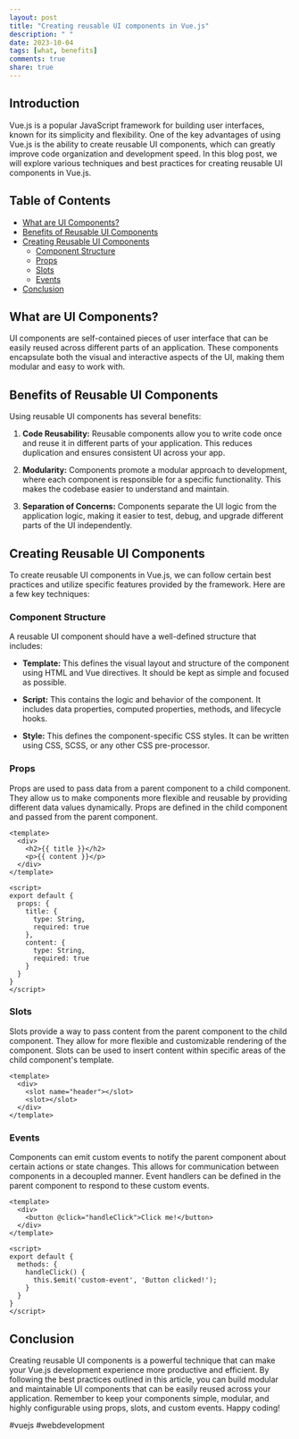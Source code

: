 ```yaml
---
layout: post
title: "Creating reusable UI components in Vue.js"
description: " "
date: 2023-10-04
tags: [what, benefits]
comments: true
share: true
---
```


## Introduction

Vue.js is a popular JavaScript framework for building user interfaces, known for its simplicity and flexibility. One of the key advantages of using Vue.js is the ability to create reusable UI components, which can greatly improve code organization and development speed. In this blog post, we will explore various techniques and best practices for creating reusable UI components in Vue.js.

## Table of Contents

- [What are UI Components?](#what-are-ui-components)
- [Benefits of Reusable UI Components](#benefits-of-reusable-ui-components)
- [Creating Reusable UI Components](#creating-reusable-ui-components)
  - [Component Structure](#component-structure)
  - [Props](#props)
  - [Slots](#slots)
  - [Events](#events)
- [Conclusion](#conclusion)

## What are UI Components?

UI components are self-contained pieces of user interface that can be easily reused across different parts of an application. These components encapsulate both the visual and interactive aspects of the UI, making them modular and easy to work with.

## Benefits of Reusable UI Components

Using reusable UI components has several benefits:

1. **Code Reusability:** Reusable components allow you to write code once and reuse it in different parts of your application. This reduces duplication and ensures consistent UI across your app.

2. **Modularity:** Components promote a modular approach to development, where each component is responsible for a specific functionality. This makes the codebase easier to understand and maintain.

3. **Separation of Concerns:** Components separate the UI logic from the application logic, making it easier to test, debug, and upgrade different parts of the UI independently.

## Creating Reusable UI Components

To create reusable UI components in Vue.js, we can follow certain best practices and utilize specific features provided by the framework. Here are a few key techniques:

### Component Structure

A reusable UI component should have a well-defined structure that includes:

- **Template:** This defines the visual layout and structure of the component using HTML and Vue directives. It should be kept as simple and focused as possible.

- **Script:** This contains the logic and behavior of the component. It includes data properties, computed properties, methods, and lifecycle hooks.

- **Style:** This defines the component-specific CSS styles. It can be written using CSS, SCSS, or any other CSS pre-processor.

### Props

Props are used to pass data from a parent component to a child component. They allow us to make components more flexible and reusable by providing different data values dynamically. Props are defined in the child component and passed from the parent component.

```vue
<template>
  <div>
    <h2>{{ title }}</h2>
    <p>{{ content }}</p>
  </div>
</template>

<script>
export default {
  props: {
    title: {
      type: String,
      required: true
    },
    content: {
      type: String,
      required: true
    }
  }
}
</script>
```

### Slots

Slots provide a way to pass content from the parent component to the child component. They allow for more flexible and customizable rendering of the component. Slots can be used to insert content within specific areas of the child component's template.

```vue
<template>
  <div>
    <slot name="header"></slot>
    <slot></slot>
  </div>
</template>
```

### Events

Components can emit custom events to notify the parent component about certain actions or state changes. This allows for communication between components in a decoupled manner. Event handlers can be defined in the parent component to respond to these custom events.

```vue
<template>
  <div>
    <button @click="handleClick">Click me!</button>
  </div>
</template>

<script>
export default {
  methods: {
    handleClick() {
      this.$emit('custom-event', 'Button clicked!');
    }
  }
}
</script>
```

## Conclusion

Creating reusable UI components is a powerful technique that can make your Vue.js development experience more productive and efficient. By following the best practices outlined in this article, you can build modular and maintainable UI components that can be easily reused across your application. Remember to keep your components simple, modular, and highly configurable using props, slots, and custom events. Happy coding!

#vuejs #webdevelopment